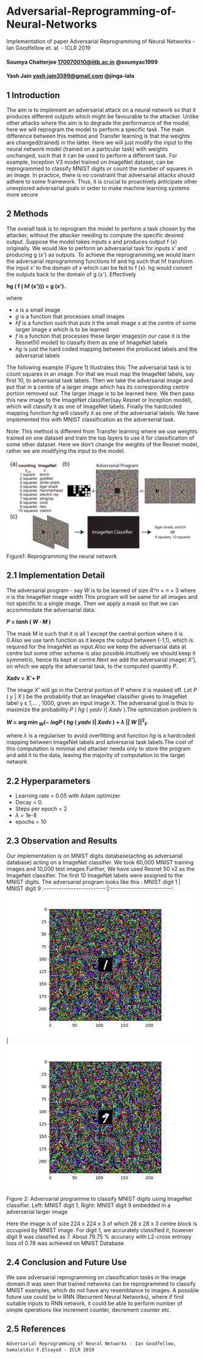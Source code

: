 # Adversarial-Reprogramming-of-Neural-Networks
Implementation of paper Adversarial Reprogramming of Neural Networks - Ian Goodfellow et. al. - ICLR 2019

#### Soumya Chatterjee 170070010@iitb.ac.in @soumyac1999
#### Yash Jain yash.jain3599@gmail.com @jinga-lala


## 1 Introduction


The aim is to implement an adversarial attack on a neural network so that it produces different outputs which
might be favourable to the attacker. Unlike other attacks where the aim is to degrade the performance of the
model, here we will reprogram the model to perform a specific task. The main difference between this method
and Transfer learning is that the weights are changed(trained) in the latter. Here we will just modify the input to
the neural network model (trained on a particular task) with weights unchanged, such that it can be used to
perform a different task. For example, Inception V3 model trained on ImageNet dataset, can be reprogrammed
to classify MNIST digits or count the number of squares in an image. In practice, there is no constraint that
adversarial attacks should adhere to some framework. Thus, it is crucial to proactively anticipate other unexplored
adversarial goals in order to make machine learning systems more secure

## 2 Methods


The overall task is to reprogram the model to perform a task chosen by the attacker, without the attacker needing to compute the specific desired output. Suppose the model takes inputs x and produces output f (x) originally. We would like to perform an adversarial task for inputs x' and producing g (x') as outputs. To achieve the reprogramming,we would learn the adversarial reprogramming functions hf and hg such that hf transform the input x' to the domain of x which can be fed to f (x). hg would convert the outputs back to the domain of g (x').
Effectively


**hg ( f ( hf (x'))) = g (x').**


where

- _x_ is a small image
- _g_ is a function that processes small images
- _hf_ is a function such that puts it the small image _x_ at the centre of some larger image _x_ which is to be learned
- _f_ is a function that processes these larger images(in our case it is the Resnet50 model) to classify them as one of ImageNet labels
- _hg_ is just the hard coded mapping between the produced labels and the adversarial labels

The following example (Figure 1) illustrates this:
The adversarial task is to count squares in an image. For that we must map the ImageNet labels, say first 10, to adversarial task labels. Then we take the adversarial image and put that in a centre of a larger image which has its corresponding centre portion removed out. The larger image is to be learned here. We then pass this new image to the ImageNet classifier(say Resnet or Inception model), which will classify it as one of ImageNet labels.
Finally the hardcoded mapping function _hg_ will classify it as one of the adversarial labels.
We have implemented this with MNIST classification as the adverserial task.


Note: This method is different from Transfer learning where we use weights trained on one dataset and train the top layers to use it for classification of some other dataset. Here we don’t change the weights of the Resnet model, rather we are modifying the input to the model.

![](https://github.com/jinga-lala/Adversarial-Reprogramming-of-Neural-Networks/blob/master/Figure_3.png)
Figure1: Reprogramming the neural network

## 2.1 Implementation Detail


The adversarial program - say _W_ is to be learned of size _R^n_ × _n_ × 3 where _n_ is the ImageNet image width This
program will be same for all images and not specific to a single image. Then we apply a mask so that we can
accommodate the adversarial data.

**_P_ = _tanh_ ( _W &#183; M_ )**


The mask M is such that it is all 1 except the central portion where it is 0.Also we use tanh function as it keeps
the output between (-1,1), which is required for the ImageNet as input.Also we keep the adversarial data at centre
but some other scheme is also possible.Intuitively we should keep it symmetric, hence its kept at centre.Next we
add the adversarial image( _X'_), on which we apply the adversarial task, to the computed quantity _P_.


**Xadv = X'+ P**

The image _X'_ will go in the Central portion of P where it is masked off.
Let _P_ ( _y_ | _X_ ) be the probability that an ImageNet classifier gives to ImageNet label y &epsilon; 1,... , 1000, given
an input image X. The adversarial goal is thus to maximize the probability _P_ ( _hg_ ( _yadv_ )| _Xadv_ ).The optimization
problem is

**_W_ = arg min <sub>_W_</sub>(− _logP_ ( _hg_ ( _yadv_ )| _Xadv_ ) + _λ_ || _W_ ||<sup>2</sup><sub>_F_</sub>**

where _λ_ is a regulariser to avoid overfitting and function _hg_ is a hardcoded mapping between ImageNet labels and
adversarial task labels.The cost of this computation is minimal and attacker needs only to store the program and
add it to the data, leaving the majority of computation to the target network

## 2.2 Hyperparameters

- Learning rate = 0.05 with Adam optimizer
- Decay = 0.
- Steps per epoch = 2
- _λ_ = 1e-8
- epochs = 10


## 2.3 Observation and Results

Our implementation is on MNIST digits database(acting as adversarial database) acting on a ImageNet classifier.
We took 60,000 MNIST training images and 10,000 test images.Further, We have used Resnet 50 v2 as the
ImageNet classifier. The first 10 ImageNet labels were assigned to the MNIST digits. The adversarial program
looks like this :
MNIST digit 1         |  MNIST digit 9
:-------------------------:|:-------------------------:
![](https://github.com/jinga-lala/Adversarial-Reprogramming-of-Neural-Networks/blob/master/Figure_1.png) | ![](https://github.com/jinga-lala/Adversarial-Reprogramming-of-Neural-Networks/blob/master/Figure_2.png)

Figure 2: Adversarial programme to classify MNIST digits using ImageNet classifier. Left: MNIST digit 1, Right: MNIST digit 9 embedded in a adverserial larger image


Here the image is of size 224 x 224 x 3 of which 28 x 28 x 3 centre block is occupied by MNIST image.
For digit 1, we accurately classified it, however digit 9 was classfied as 7.
About 79.75 % accuracy with L2-cross entropy loss of 0.78 was achieved on MNIST Database

## 2.4 Conclusion and Future Use

We saw adversarial reprogramming on classification tasks in the image domain.It was seen that trained networks can be reprogrammed to classify MNIST examples, which do not have any resemblance to images.
A possible future use could be in RNN (Recurrent Neural Networks), where if find suitable inputs to RNN network, it could be able to perform number of simple operations like increment counter, decrement counter etc.

## 2.5 References

```
Adversarial Reprogramming of Neural Networks - Ian Goodfellow, Gamaleldin F.Elsayed - ICLR 2019
```


